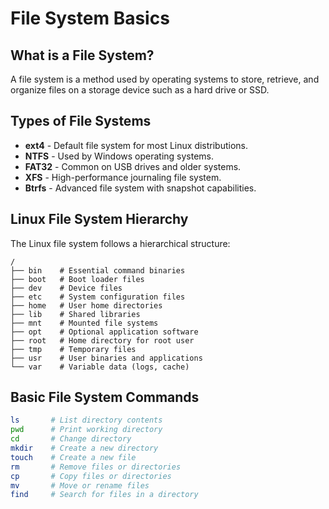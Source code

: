 # File System Basics

## What is a File System?
A file system is a method used by operating systems to store, retrieve, and organize files on a storage device such as a hard drive or SSD.

## Types of File Systems
- **ext4** - Default file system for most Linux distributions.
- **NTFS** - Used by Windows operating systems.
- **FAT32** - Common on USB drives and older systems.
- **XFS** - High-performance journaling file system.
- **Btrfs** - Advanced file system with snapshot capabilities.

## Linux File System Hierarchy
The Linux file system follows a hierarchical structure:

```
/
├── bin    # Essential command binaries
├── boot   # Boot loader files
├── dev    # Device files
├── etc    # System configuration files
├── home   # User home directories
├── lib    # Shared libraries
├── mnt    # Mounted file systems
├── opt    # Optional application software
├── root   # Home directory for root user
├── tmp    # Temporary files
├── usr    # User binaries and applications
└── var    # Variable data (logs, cache)
```

## Basic File System Commands
```bash
ls       # List directory contents
pwd      # Print working directory
cd       # Change directory
mkdir    # Create a new directory
touch    # Create a new file
rm       # Remove files or directories
cp       # Copy files or directories
mv       # Move or rename files
find     # Search for files in a directory
```

